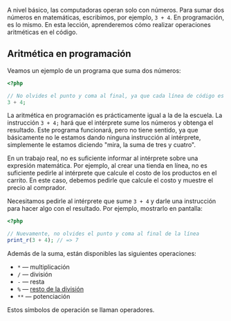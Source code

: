 A nivel básico, las computadoras operan solo con números. Para sumar dos números en matemáticas, escribimos, por ejemplo, `3 + 4`. En programación, es lo mismo. En esta lección, aprenderemos cómo realizar operaciones aritméticas en el código.

## Aritmética en programación

Veamos un ejemplo de un programa que suma dos números:

```php
<?php

// No olvides el punto y coma al final, ya que cada línea de código es una instrucción
3 + 4;
```

La aritmética en programación es prácticamente igual a la de la escuela. La instrucción `3 + 4;` hará que el intérprete sume los números y obtenga el resultado. Este programa funcionará, pero no tiene sentido, ya que básicamente no le estamos dando ninguna instrucción al intérprete, simplemente le estamos diciendo "mira, la suma de tres y cuatro".

En un trabajo real, no es suficiente informar al intérprete sobre una expresión matemática. Por ejemplo, al crear una tienda en línea, no es suficiente pedirle al intérprete que calcule el costo de los productos en el carrito. En este caso, debemos pedirle que calcule el costo y muestre el precio al comprador.

Necesitamos pedirle al intérprete que sume `3 + 4` y darle una instrucción para hacer algo con el resultado. Por ejemplo, mostrarlo en pantalla:

```php
<?php

// Nuevamente, no olvides el punto y coma al final de la línea
print_r(3 + 4); // => 7
```

Además de la suma, están disponibles las siguientes operaciones:

* `*` — multiplicación
* `/` — división
* `-` — resta
* `%` — [resto de la división](https://es.wikipedia.org/wiki/Resto_(matem%C3%A1tica))
* `**` — potenciación

Estos símbolos de operación se llaman operadores.
